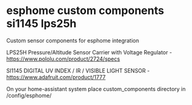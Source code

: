 # esphome custom components si1145 lps25h
 Custom sensor components for esphome integration


LPS25H Pressure/Altitude Sensor Carrier with Voltage Regulator
	- https://www.pololu.com/product/2724/specs

SI1145 DIGITAL UV INDEX / IR / VISIBLE LIGHT SENSOR
	- https://www.adafruit.com/product/1777


On your home-assistant system place custom_components directory in /config/esphome/


